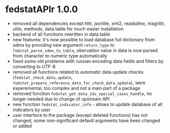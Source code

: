 # fedstatAPIr 1.0.0

* removed all dependencies except httr, jsonlite, xml2, readsdmx, magrittr, utils, methods, data.table for much easier installation
* backend of all functions rewritten in data.table
* new features: it's now possible to load database full dictionary from sdmx by providing new argument `return_type` to `fedstat_parse_sdmx_to_table`, obervation value in data is now parsed from character to numeric type automatically
* fixed some old problems with russian encoding data fields and filters by converting to UTF-8
* removed all functions related to automatic data update checks (`fedstat_check_data_update`, `fedstat_prepare_reference_data_for_check_data_update`), were experemental, too complex and not a main part of a package
* removed function `fedstat_get_data_ids_special_cases_handle`, no longer needed due to change of upstream API
* new function `fedstat_indicator_info` - allows to update database of all indicators by user
* user interface to the package (except deleted functions) has not changed, some non-significant default arguments have been changed or added